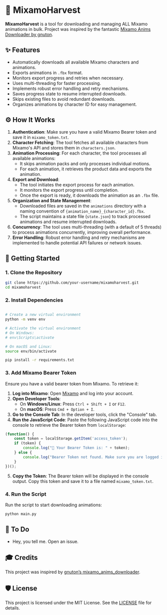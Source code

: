 

# 🌾 MixamoHarvest

**MixamoHarvest** is a tool for downloading and managing ALL Mixamo animations in bulk. Project was inspired by the fantastic [Mixamo Anims Downloader by gnuton](https://github.com/gnuton/mixamo_anims_downloader).

## ✨ Features
- Automatically downloads all available Mixamo characters and animations.
- Exports animations in `.fbx` format.
- Monitors export progress and retries when necessary.
- Uses multi-threading for faster processing.
- Implements robust error handling and retry mechanisms.
- Saves progress state to resume interrupted downloads.
- Skips existing files to avoid redundant downloads.
- Organizes animations by character ID for easy management.

## ⚙️ How It Works
1. **Authentication**: Make sure you have a valid Mixamo Bearer token and save it in `mixamo_token.txt`.
2. **Character Fetching**: The tool fetches all available characters from Mixamo's API and stores them in `characters.json`.
3. **Animation Processing**: For each character, the tool processes all available animations:
   - It skips animation packs and only processes individual motions.
   - For each animation, it retrieves the product data and exports the animation.
4. **Export and Download**:
   - The tool initiates the export process for each animation.
   - It monitors the export progress until completion.
   - Once the export is ready, it downloads the animation as an `.fbx` file.
5. **Organization and State Management**:
   - Downloaded files are saved in the `animations` directory with a naming convention of `{animation_name}_{character_id}.fbx`.
   - The script maintains a state file (`state.json`) to track processed animations and resume interrupted downloads.
6. **Concurrency**: The tool uses multi-threading (with a default of 5 threads) to process animations concurrently, improving overall performance.
7. **Error Handling**: Robust error handling and retry mechanisms are implemented to handle potential API failures or network issues.

## 🚀 Getting Started

### 1. Clone the Repository
```bash
git clone https://github.com/your-username/mixamoharvest.git
cd mixamoharvest
```

### 2. Install Dependencies
```bash

# Create a new virtual environment
python -m venv env

# Activate the virtual environment
# On Windows:
# env\Scripts\activate

# On macOS and Linux:
source env/bin/activate

pip install -r requirements.txt
```

### 3. Add Mixamo Bearer Token
Ensure you have a valid bearer token from Mixamo. To retrieve it:

1. **Log into Mixamo**: Open [Mixamo](https://www.mixamo.com) and log into your account.
2. **Open Developer Tools**:
   - On **Windows/Linux**: Press `Ctrl + Shift + I` or `F12`.
   - On **macOS**: Press `Cmd + Option + I`.
3. **Go to the Console Tab**: In the developer tools, click the "Console" tab.
4. **Run the JavaScript Code**:
   Paste the following JavaScript code into the console to retrieve the Bearer token from `localStorage`:

```javascript
(function() {
    const token = localStorage.getItem('access_token');
    if (token) {
        console.log("🔑 Your Bearer Token is: " + token);
    } else {
        console.log("Bearer Token not found. Make sure you are logged into Mixamo.");
    }
})();
```

5. **Copy the Token**: The Bearer token will be displayed in the console output. Copy this token and save it to a file named `mixamo_token.txt`.

### 4. Run the Script
Run the script to start downloading animations:
```bash
python main.py
```

## 📝 To Do
- Hey, you tell me. Open an issue.

## 🎓 Credits
This project was inspired by [gnuton’s mixamo_anims_downloader](https://github.com/gnuton/mixamo_anims_downloader).

## 🛡️ License
This project is licensed under the MIT License. See the [LICENSE](LICENSE) file for details.
